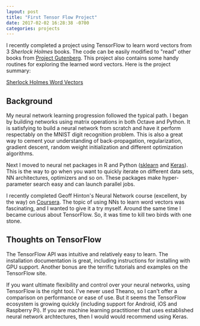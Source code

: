 ```yaml
---
layout: post
title: "First Tensor Flow Project"
date: 2017-02-02 16:28:38 -0700
categories: projects
---
```

I recently completed a project using TensorFlow to learn word vectors from 3 *Sherlock Holmes* books. The code can be easily modified to "read" other books from [Project Gutenberg](https://www.gutenberg.org/). This project also contains some handy routines for exploring the learned word vectors. Here is the project summary:

[Sherlock Holmes Word Vectors](https://pat-coady.github.io/word2vec/)

## Background

My neural network learning progression followed the typical path. I began by building networks using matrix operations in both Octave and Python. It is satisfying to build a neural network from scratch and have it perform respectably on the MNIST digit recognition problem. This is also a great way to cement your understanding of back-propagation, regularization, gradient descent, random weight initialization and different optimization algorithms.

Next I moved to neural net packages in R and Python ([sklearn](http://scikit-learn.org/stable/) and [Keras](https://keras.io/)). This is the way to go when you want to quickly iterate on different data sets, NN architectures, optimizers and so on. These packages make hyper-parameter search easy and can launch parallel jobs.

I recently completed Geoff Hinton's Neural Network course (excellent, by the way) on [Coursera](https://www.coursera.org/). The topic of using NNs to learn word vectors was fascinating, and I wanted to give it a try myself. Around the same time I became curious about TensorFlow. So, it was time to kill two birds with one stone.

## Thoughts on TensorFlow

The TensorFlow API was intuitive and relatively easy to learn. The installation documentation is great, including instructions for installing with GPU support. Another bonus are the terrific tutorials and examples on the TensorFlow site.

If you want ultimate flexibility and control over your neural networks, using TensorFlow is the right tool. I've never used Theano, so I can't offer a comparison on performance or ease of use. But it seems the TensorFlow ecosystem is growing quickly (including support for Android, iOS and Raspberry Pi). If you are machine learning practitioner that uses established neural network archtectures, then I would would recommend using Keras.

